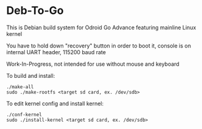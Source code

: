 # Deb-To-Go
This is Debian build system for Odroid Go Advance featuring mainline Linux kernel

You have to hold down "recovery" button in order to boot it, console is on internal UART header, 115200 baud rate

Work-In-Progress, not intended for use without mouse and keyboard

To build and install:
```
./make-all
sudo ./make-rootfs <target sd card, ex. /dev/sdb>
```

To edit kernel config and install kernel:
```
./conf-kernel
sudo ./install-kernel <target sd card, ex. /dev/sdb>
```
